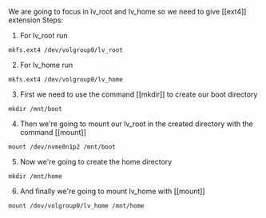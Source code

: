 We are going to focus in lv_root and lv_home so we need to give [[ext4]] extension
Steps:
1. For lv_root run
```console
mkfs.ext4 /dev/volgroup0/lv_root
```
 2. For lv_home run
```console
mkfs.ext4 /dev/volgroup0/lv_home
```
3. First we need to use the command [[mkdir]] to create our boot directory
```console
mkdir /mnt/boot
```
4. Then we're going to mount our lv_root in the created directory with the command [[mount]] 
```console
mount /dev/nvme0n1p2 /mnt/boot
```
5. Now we're going to create the home directory
```console
mkdir /mnt/home
```
6. And finally we're going to mount lv_home with [[mount]]
```console
mount /dev/volgroup0/lv_home /mnt/home
```
